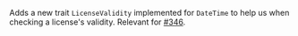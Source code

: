 Adds a new trait `LicenseValidity` implemented for `DateTime` to help us when checking a license's validity. Relevant for [#346](https://github.com/metalbear-co/operator/issues/346).
